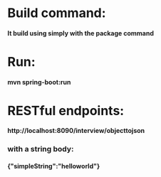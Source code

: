 # Build command: 
#### It build using simply with the package command
# Run:
#### mvn spring-boot:run
# RESTful endpoints:
#### http://localhost:8090/interview/objecttojson 
### with a string body:
#### {"simpleString":"helloworld"}
